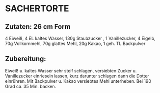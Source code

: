 # SACHERTORTE

## Zutaten: 26 cm Form

4 Eiweiß, 4 EL kaltes Wasser, 130g Staubzucker , 1 Vanillezucker, 4
Eigelb, 70g Vollkornmehl, 70g glattes Mehl, 20g Kakao, 1 geh. TL
Backpulver

## Zubereitung:

Eiweiß u. kaltes Wasser sehr steif schlagen, versiebten Zucker u.
Vanillezucker einrieseln lassen, kurz darunter schlagen dann die Dotter
einrühren. Mit Backpulver u. Kakao versiebtes Mehl unterheben. Bei 190
Grad ca. 35 Min. backen.

